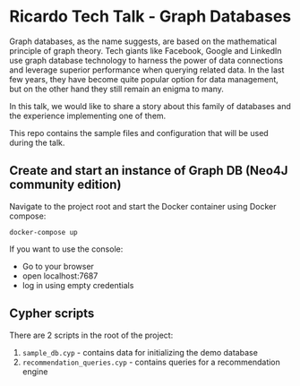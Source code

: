 # Ricardo Tech Talk - Graph Databases

Graph databases, as the name suggests, are based on the mathematical principle of graph theory. Tech giants like Facebook, Google and LinkedIn use graph database technology to harness the power of data connections and leverage superior performance when querying related data. In the last few years, they have become quite popular option for data management, but on the other hand they still remain an enigma to many.

In this talk, we would like to share a story about this family of databases and the experience implementing one of them.

This repo contains the sample files and configuration that will be used during the talk. 

## Create and start an instance of Graph DB (Neo4J community edition)

Navigate to the project root and start the Docker container using Docker compose:

```
docker-compose up
```

If you want to use the console:

- Go to your browser
- open localhost:7687 
- log in using empty credentials

## Cypher scripts

There are 2 scripts in the root of the project:

1. `sample_db.cyp` - contains data for initializing the demo database
1. `recommendation_queries.cyp` - contains queries for a recommendation engine